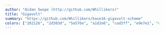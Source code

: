 ```yaml
---
author: "Aidan Swope (http://github.com/Whillikers)"
title: "Gigavolt"
summary: "https://github.com/Whillikers/base16-gigavolt-scheme"
colors: ["202126", "2d303d", "5a576e", "a1d2e6", "cad3ff", "e9e7e1", "eff0f9", "f2fbff", "ff661a", "19f988", "ffdc2d", "f2e6a9", "fb6acb", "40bfff", "ae94f9", "6187ff"]
---
```

